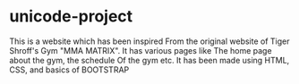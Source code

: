 # unicode-project
This is a website which has been inspired 
From the original website of Tiger Shroff's
Gym "MMA MATRIX". It has various pages like
The home page about the gym, the schedule
Of the gym etc. It has been made using 
HTML, CSS, and basics of BOOTSTRAP 
